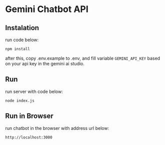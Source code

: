 # Gemini Chatbot API

## Instalation

run code below:
```
npm install
```
after this, copy .env.example to .env, and fill variable ```GEMINI_API_KEY``` based on your api key in the gemini ai studio.

## Run

run server with code below:
```
node index.js
```

## Run in Browser
run chatbot in the browser with address url below:
```
http://localhost:3000
```

